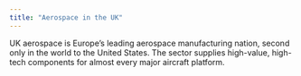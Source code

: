 ```yaml
---
title: "Aerospace in the UK"
---
```


UK aerospace is Europe’s leading aerospace manufacturing nation, second only in the world  to the United States. The sector supplies high-value, high-tech components for almost every major aircraft platform.